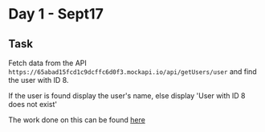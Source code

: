 # Day 1 - Sept17

## Task

Fetch data from the API `https://65abad15fcd1c9dcffc6d0f3.mockapi.io/api/getUsers/user` and find the user with ID 8.

If the user is found display the user's name, else display 'User with ID 8 does not exist'

The work done on this can be found [here](task1.js)
